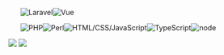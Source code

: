 <ul style="display: flex;">

<img src="http://jinnyinc.php.xdomain.jp/images/kisspng-laravel-software-framework-web-framework-php-zend-laravel-software-framework-php-web-framework-model-5ba3437e3f0708.4472124515374263022582.png" alt="Laravel">
<img src="http://jinnyinc.php.xdomain.jp/images/kisspng-vue-js-javascript-library-angularjs-react-vue-js-5b4ebe1c091993.8950282915318871320373.png?12345678" alt="Vue" style="margin-bottom:;8px">

</ul>
<ul style="display: flex;">

<img src="http://jinnyinc.php.xdomain.jp/images/kisspng-php-server-side-scripting-computer-software-genera-php-5adc5e792550b8.3506828915243915451529.png?123456" alt="PHP">
<img src="http://jinnyinc.php.xdomain.jp/images/kisspng-perl-foundation-cdr-onions-5ad029cac03ef3.5312068615235916267875.png?123456" alt="Perl">
<img src="http://jinnyinc.php.xdomain.jp/images/kisspng-cascading-style-sheets-javascript-html-css3-jquery-logo-5ac78cfa336221.4490363115230271942105.png?123456" alt="HTML/CSS/JavaScript">
<img src="http://jinnyinc.php.xdomain.jp/images/kisspng-angularjs-typescript-javascript-vue-js-5b342607e4f524.2219525715301442639378.png?123456" alt="TypeScript">
<img src="http://jinnyinc.php.xdomain.jp/images/kisspng-node-js-javascript-web-server-scalable-vector-grap-yahya-gilany-portfolio-5b648d0ec75443.0611405115333163668165.png?123456" alt="node">

</ul>


[![](https://raw.githubusercontent.com/jagaimo300/jagaimo300/master/profile-summary-card-output/default/1-repos-per-language.svg)](https://github.com/vn7n24fzkq/github-profile-summary-cards)
[![](https://raw.githubusercontent.com/jagaimo300/jagaimo300/master/profile-summary-card-output/default/0-profile-details.svg)](https://github.com/vn7n24fzkq/github-profile-summary-cards)

<!--
**jagaimo300/jagaimo300** is a ✨ _special_ ✨ repository because its `README.md` (this file) appears on your GitHub profile.

Here are some ideas to get you started:

- 🔭 I’m currently working on ...
- 🌱 I’m currently learning ...
- 👯 I’m looking to collaborate on ...
- 🤔 I’m looking for help with ...
- 💬 Ask me about ...
- 📫 How to reach me: ...
- 😄 Pronouns: ...
- ⚡ Fun fact: ...
-->
